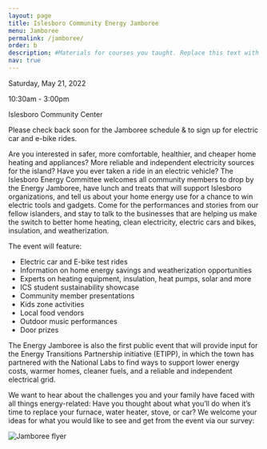 ```yaml
---
layout: page
title: Islesboro Community Energy Jamboree
menu: Jamboree
permalink: /jamboree/
order: b
description: #Materials for courses you taught. Replace this text with your description.
nav: true
---
```


Saturday, May 21, 2022

10:30am - 3:00pm

Islesboro Community Center

Please check back soon for the Jamboree schedule & to sign up for electric car and e-bike rides.

Are you interested in safer, more comfortable, healthier, and cheaper home heating and appliances? More reliable and independent electricity sources for the island? Have you ever taken a ride in an electric vehicle?
The Islesboro Energy Committee welcomes all community members to drop by the Energy Jamboree, have lunch and treats that will support Islesboro organizations, and tell us about your home energy use for a chance to win electric tools and gadgets. Come for the performances and stories from our fellow islanders, and stay to talk to the businesses that are helping us make the switch to better home heating, clean electricity, electric cars and bikes, insulation, and weatherization.

The event will feature:
- Electric car and E-bike test rides
- Information on home energy savings and weatherization opportunities
- Experts on heating equipment, insulation, heat pumps, solar and more
- ICS student sustainability showcase
- Community member presentations
- Kids zone activities
- Local food vendors
- Outdoor music performances
- Door prizes

The Energy Jamboree is also the first public event that will provide input for the Energy Transitions Partnership initiative (ETIPP), in which the town has partnered with the National Labs to find ways to support lower energy costs, warmer homes, cleaner fuels, and a reliable and independent electrical grid.

We want to hear about the challenges you and your family have faced with all things energy-related: Have you thought about what you’ll do when it’s time to replace your furnace, water heater, stove, or car? We welcome your ideas for what you would like to see and get from the event via our survey:

<a href="https://forms.gle/MXj4Cdsj8strL2J26" style="text-decoration: none">
  <img src="{{ site.url }}/assets/img/jamboree_survey_web.svg" alt="Jamboree flyer" class="img-fluid-svg" />
</a>

<!-- Coming soon: Tell us what you would like to learn more about -->

<!-- Write your biography here. Tell the world about yourself. Link to your favorite [subreddit](http://reddit.com). You can put a picture in, too. The code is already in, just name your picture `prof_pic.jpg` and put it in the `img/` folder.

Put your address / P.O. box / other info right below your picture. You can also disable any these elements by editing `profile` property of the YAML header of your `_pages/about.md`. Edit `_bibliography/papers.bib` and Jekyll will render your [publications page](/al-folio/publications/) automatically.

Link to your social media connections, too. This theme is set up to use [Font Awesome icons](http://fortawesome.github.io/Font-Awesome/) and [Academicons](https://jpswalsh.github.io/academicons/), like the ones below. Add your Facebook, Twitter, LinkedIn, Google Scholar, or just disable all of them. -->
